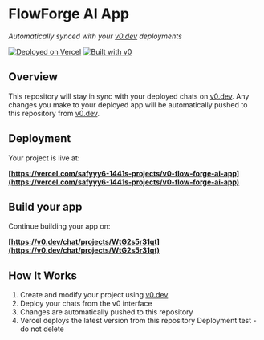 # FlowForge AI App

*Automatically synced with your [v0.dev](https://v0.dev) deployments*

[![Deployed on Vercel](https://img.shields.io/badge/Deployed%20on-Vercel-black?style=for-the-badge&logo=vercel)](https://vercel.com/safyyy6-1441s-projects/v0-flow-forge-ai-app)
[![Built with v0](https://img.shields.io/badge/Built%20with-v0.dev-black?style=for-the-badge)](https://v0.dev/chat/projects/WtG2s5r31qt)

## Overview

This repository will stay in sync with your deployed chats on [v0.dev](https://v0.dev).
Any changes you make to your deployed app will be automatically pushed to this repository from [v0.dev](https://v0.dev).

## Deployment

Your project is live at:

**[https://vercel.com/safyyy6-1441s-projects/v0-flow-forge-ai-app](https://vercel.com/safyyy6-1441s-projects/v0-flow-forge-ai-app)**

## Build your app

Continue building your app on:

**[https://v0.dev/chat/projects/WtG2s5r31qt](https://v0.dev/chat/projects/WtG2s5r31qt)**

## How It Works

1. Create and modify your project using [v0.dev](https://v0.dev)
2. Deploy your chats from the v0 interface
3. Changes are automatically pushed to this repository
4. Vercel deploys the latest version from this repository
Deployment test - do not delete
